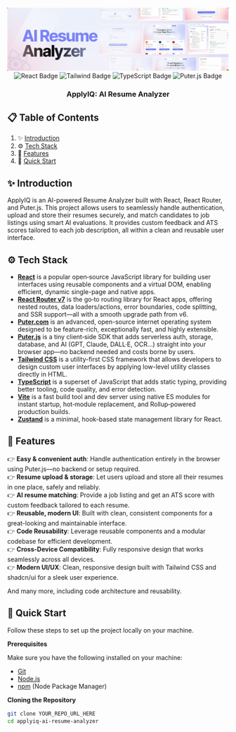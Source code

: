 <div align="center">
  <br />
  <img src="public/readme/hero.png" alt="Project Banner" />
  <br />

  <div>
    <img alt="React Badge" src="https://img.shields.io/badge/React-4c84f3?style=for-the-badge&logo=react&logoColor=white" />
    <img alt="Tailwind Badge" src="https://img.shields.io/badge/-Tailwind-38B2AC?style=for-the-badge&logo=tailwind-css&logoColor=white" />
    <img alt="TypeScript Badge" src="https://img.shields.io/badge/-TypeScript-black?style=for-the-badge&logoColor=white&logo=typescript&color=3178C6" />
    <img alt="Puter.js Badge" src="https://img.shields.io/badge/Puter.js-181758?style=for-the-badge&logoColor=white" />
  </div>

  <h3 align="center">ApplyIQ: AI Resume Analyzer</h3>
</div>

## 📋 <a name="table">Table of Contents</a>

1. ✨ [Introduction](#introduction)
2. ⚙️ [Tech Stack](#tech-stack)
3. 🔋 [Features](#features)
4. 🤸 [Quick Start](#quick-start)

## ✨ <a name="introduction">Introduction</a>

ApplyIQ is an AI-powered Resume Analyzer built with React, React Router, and Puter.js. This project allows users to seamlessly handle authentication, upload and store their resumes securely, and match candidates to job listings using smart AI evaluations. It provides custom feedback and ATS scores tailored to each job description, all within a clean and reusable user interface.

## ⚙️ <a name="tech-stack">Tech Stack</a>

- **[React](https://react.dev/)** is a popular open‑source JavaScript library for building user interfaces using reusable components and a virtual DOM, enabling efficient, dynamic single-page and native apps.
- **[React Router v7](https://reactrouter.com/)** is the go‑to routing library for React apps, offering nested routes, data loaders/actions, error boundaries, code splitting, and SSR support—all with a smooth upgrade path from v6.
- **[Puter.com](https://jsm.dev/resumind-puter)** is an advanced, open-source internet operating system designed to be feature-rich, exceptionally fast, and highly extensible.
- **[Puter.js](https://jsm.dev/resumind-puterjs)** is a tiny client‑side SDK that adds serverless auth, storage, database, and AI (GPT, Claude, DALL·E, OCR…) straight into your browser app—no backend needed and costs borne by users.
- **[Tailwind CSS](https://tailwindcss.com/)** is a utility-first CSS framework that allows developers to design custom user interfaces by applying low-level utility classes directly in HTML.
- **[TypeScript](https://www.typescriptlang.org/)** is a superset of JavaScript that adds static typing, providing better tooling, code quality, and error detection.
- **[Vite](https://vite.dev/)** is a fast build tool and dev server using native ES modules for instant startup, hot‑module replacement, and Rollup‑powered production builds.
- **[Zustand](https://github.com/pmndrs/zustand)** is a minimal, hook-based state management library for React.

## 🔋 <a name="features">Features</a>

👉 **Easy & convenient auth**: Handle authentication entirely in the browser using Puter.js—no backend or setup required.  
👉 **Resume upload & storage**: Let users upload and store all their resumes in one place, safely and reliably.  
👉 **AI resume matching**: Provide a job listing and get an ATS score with custom feedback tailored to each resume.  
👉 **Reusable, modern UI**: Built with clean, consistent components for a great-looking and maintainable interface.  
👉 **Code Reusability**: Leverage reusable components and a modular codebase for efficient development.  
👉 **Cross-Device Compatibility**: Fully responsive design that works seamlessly across all devices.  
👉 **Modern UI/UX**: Clean, responsive design built with Tailwind CSS and shadcn/ui for a sleek user experience.  

And many more, including code architecture and reusability.

## 🤸 <a name="quick-start">Quick Start</a>

Follow these steps to set up the project locally on your machine.

**Prerequisites**

Make sure you have the following installed on your machine:

- [Git](https://git-scm.com/)
- [Node.js](https://nodejs.org/en)
- [npm](https://www.npmjs.com/) (Node Package Manager)

**Cloning the Repository**

```bash
git clone YOUR_REPO_URL_HERE
cd applyiq-ai-resume-analyzer
